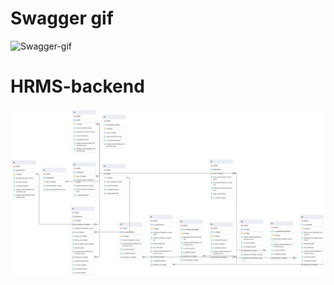 # Swagger gif

![Swagger-gif](https://user-images.githubusercontent.com/82918682/144726271-81afcd58-0c42-40f6-9171-2376d0612d85.gif)

# HRMS-backend

![Database diagram](https://github.com/sametcp/HRMS-backend/blob/master/hrms/Database%20Diagram.png)
